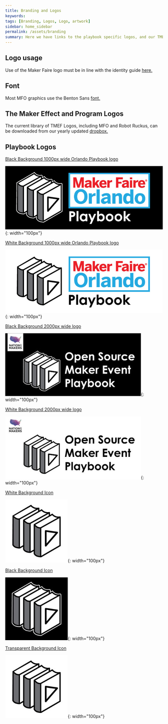 ```yaml
---
title: Branding and Logos
keywords:
tags: [Branding, Logos, Logo, artwork]
sidebar: home_sidebar
permalink: /assets/branding
summary: Here we have links to the playbook specific logos, and our TMEF program logos.
---
```



## Logo usage

Use of the Maker Faire logo must be in line with the identity guide [here.](https://drive.google.com/file/d/1Jf2q5J7NrmBgzg8-ZCQisZLvnlRP_jpc/view?usp=sharing)

## Font

Most MFO graphics use the Benton Sans [font.](https://github.com/beatryev09/beatryev09.github.io/tree/master/unit_5/fonts/Benton%20Sans)

## The Maker Effect and Program Logos

The current library of TMEF Logos, including MFO and Robot Ruckus, can be downloaded from our yearly updated [dropbox.](https://www.dropbox.com/sh/ff5nwj85w2amyup/AACcH7HYuJDjlpelJ7SjAB1Ya?dl=0)


## Playbook Logos

[Black Background 1000px wide Orlando Playbook logo](/assets/branding/MFO-playbook-bl.jpg)

![Black Background 1000px wide Orlando Playbook logo](/assets/branding/MFO-playbook-bl.jpg){: width="100px"}  


[White Background 1000px wide Orlando Playbook logo](/assets/branding/MFO-playbook.jpg)

![White Background 1000px wide Orlando Playbook logo](/assets/branding/MFO-playbook.jpg){: width="100px"}  

[Black Background 2000px wide logo](https://github.com/nationofmakers/maker-event-playbook/blob/master/assets/branding/OSMEP-dark-nom-2000px.jpg)


![Black Background 2000px wide logo](/assets/branding/tm-OSMEP-dark-nom-2000px.jpg){: width="100px"}

[White Background 2000px wide logo](https://github.com/nationofmakers/maker-event-playbook/blob/master/assets/branding/OSMEP-light-nom-left.jpg)


![White Background 2000px wide logo](/assets/branding/tm-OSMEP-light-nom-left.jpg){: width="100px"}

[White Background Icon](https://github.com/nationofmakers/maker-event-playbook/blob/master/assets/branding/OSMEP-light-icon.jpg)


![White Background Icon](/assets/branding/tm-OSMEP-light-icon.jpg){: width="100px"}

[Black Background Icon](https://github.com/nationofmakers/maker-event-playbook/blob/master/assets/branding/OSMEP-black-icon.jpg)


![Black Background Icon](/assets/branding/tm-OSMEP-black-icon.jpg){: width="100px"}

[Transparent Background Icon](https://github.com/nationofmakers/maker-event-playbook/blob/master/assets/branding/OSMEP-transp-icon.png)


![Transparent Background Icon](/assets/branding/tm-OSMEP-transp-icon.jpg){: width="100px"}
